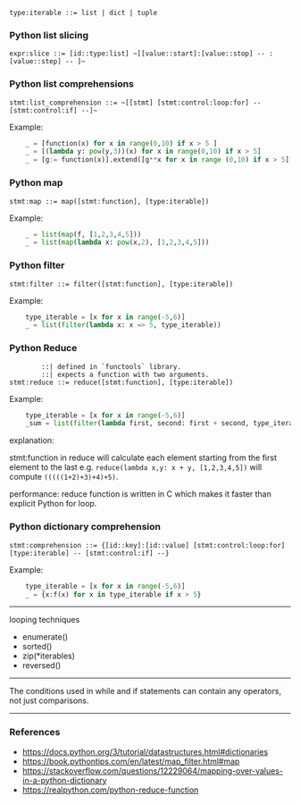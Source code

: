 `type:iterable ::= list | dict | tuple`

### Python list slicing
```expr:slice ::= [id::type:list] ~[[value::start]:[value::stop] -- :[value::step] -- ]~```

### Python list comprehensions

```stmt:list_comprehension ::= ~[[stmt] [stmt:control:loop:for] -- [stmt:control:if] --]~```

Example: 
```Python
	_ = [function(x) for x in range(0,10) if x > 5 ]
	_ = [(lambda y: pow(y,3))(x) for x in range(0,10) if x > 5]
	_ = [g:= function(x)].extend([g**x for x in range (0,10) if x > 5])
```


### Python map

```stmt:map ::= map([stmt:function], [type:iterable])```

Example:
```Python
	_ = list(map(f, [1,2,3,4,5]))
	_ = list(map(lambda x: pow(x,2), [1,2,3,4,5]))
```


### Python filter

```stmt:filter ::= filter([stmt:function], [type:iterable])```

Example: 
```	Python
    type_iterable = [x for x in range(-5,6)]
	_ = list(filter(lambda x: x => 5, type_iterable))
```

### Python Reduce

```
		::| defined in `functools` library.
		::| expects a function with two arguments.
stmt:reduce ::= reduce([stmt:function], [type:iterable])
```
Example:
```Python
    type_iterable = [x for x in range(-5,6)]
	_sum = list(filter(lambda first, second: first + second, type_iterable))
```

explanation:

stmt:function in reduce will calculate each element starting from the first
element to the last e.g. `reduce(lambda x,y: x + y, [1,2,3,4,5])` will compute
`(((((1+2)+3)+4)+5)`. 

performance:
	reduce function is written in C which makes it faster than explicit Python for loop.


### Python dictionary comprehension
```stmt:comprehension ::= {[id::key]:[id::value] [stmt:control:loop:for] [type:iterable] -- [stmt:control:if] --}```

Example:
```Python
	type_iterable = [x for x in range(-5,6)]
	_ = {x:f(x) for x in type_iterable if x > 5}

```

---
looping techniques

- enumerate()
- sorted()
- zip(*iterables)
- reversed()


---
The conditions used in while and if statements can contain any operators, not just comparisons.


---
### References
- https://docs.python.org/3/tutorial/datastructures.html#dictionaries
- https://book.pythontips.com/en/latest/map_filter.html#map
- https://stackoverflow.com/questions/12229064/mapping-over-values-in-a-python-dictionary
- https://realpython.com/python-reduce-function